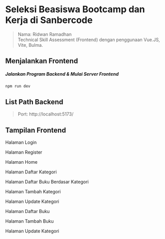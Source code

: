 # Seleksi Beasiswa Bootcamp dan Kerja di Sanbercode
> Nama: Ridwan Ramadhan <br>
Technical Skill Assessment (Frontend) dengan penggunaan Vue.JS, Vite, Bulma. 

## Menjalankan Frontend

##### Jalankan Program Backend & Mulai Server Frontend
`npm run dev`

## List Path Backend
> Port: http://localhost:5173/

## Tampilan Frontend

Halaman Login

Halaman Register

Halaman Home

Halaman Daftar Kategori

Halaman Daftar Buku Berdasar Kategori

Halaman Tambah Kategori

Halaman Update Kategori

Halaman Daftar Buku

Halaman Tambah Buku

Halaman Update Kategori

